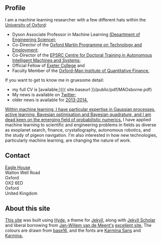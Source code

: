 ## Profile

I am a machine learning researcher with a few different hats within the <a href="http://www.ox.ac.uk">University of Oxford</a>:

* Dyson Associate Professor in Machine Learning [(Department of Engineering Science)](https://www.eng.ox.ac.uk); 
* Co-Director of the [Oxford Martin Programme on Technology and Employment](www.oxfordmartin.ox.ac.uk/research/programmes/tech-employment);
* Co-Director of the [EPSRC Centre for Doctoral Training in Autonomous Intelligent Machines and Systems](http://aims.robots.ox.ac.uk);
* Official Fellow of <a href="http://www.exeter.ox.ac.uk">Exeter College</a> and 
* Faculty Member of the <a href="http://www.oxford-man.ox.ac.uk">Oxford-Man Institute of Quantitative Finance.</a>

If you want to get to know me in gruesome detail: 

* my full CV is [available;]({{ site.baseurl }}/public/pdf/MAOsborne.pdf) 
* My news is available on [Twitter;](http://twitter.com/maosbot) 
* older news is available for <a href="{{ site.baseurl }}/news">2013-2014. 
    
Within machine learning, I have particular expertise in Gaussian processes, active learning, Bayesian optimisation and Bayesian quadrature, and I am dead keen on the emerging field of [probabilistic numerics.](http://probabilistic-numerics.org) I have applied machine learning to scientific and engineering problems in fields as diverse as exoplanet search, finance, crystallography, autonomous robotics, and the study of pigeon navigation. I'm also interested in how new technologies, particularly machine learning, are changing the nature of work. 

## Contact

<script language="JavaScript">
<!--
document.write('<a href="mailto:' + 'mosb' + '@' + 'robots.ox.ac.uk' + '">');
document.write('mosb' + '@' + 'robots.ox.ac.uk' + '</a>');
//-->
</script>

[Eagle House](https://www.google.co.uk/maps/place/Oxford-Man+Institute+of+Quantitative+Finance/@51.7615793,-1.2695656,15z/data=!4m2!3m1!1s0x0:0x5542aa1404fd503d)  
Walton Well Road  
Oxford  
OX2 6ED  
Oxford  
United Kingdom  

## About this site

[This site](https://github.com/mosb/robots-www,) was built using [Hyde,](https://github.com/poole/hyde) a theme for [Jekyll,](http://jekyllrb.com/) along with [Jekyll Scholar](https://github.com/inukshuk/jekyll-scholar) and liberal borrowing from [Jan-Willem van de Meent's](http://www.robots.ox.ac.uk/~jwvdm/) [excellent site.](https://github.com/jwvdm/robots-homepage) The colours are drawn from [base16,](http://chriskempson.github.io/base16/) and the fonts are [Karmina Sans](https://typekit.com/fonts/karmina-sans) and [Karmina.](https://typekit.com/fonts/karmina) 


